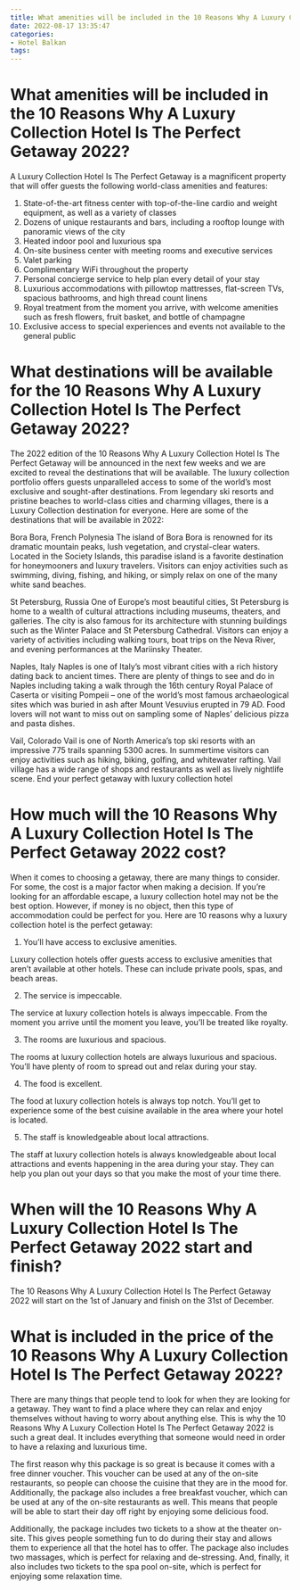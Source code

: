```yaml
---
title: What amenities will be included in the 10 Reasons Why A Luxury Collection Hotel Is The Perfect Getaway 2022 
date: 2022-08-17 13:35:47
categories:
- Hotel Balkan
tags:
---
```



#  What amenities will be included in the 10 Reasons Why A Luxury Collection Hotel Is The Perfect Getaway 2022? 

A Luxury Collection Hotel Is The Perfect Getaway is a magnificent property that will offer guests the following world-class amenities and features:

1. State-of-the-art fitness center with top-of-the-line cardio and weight equipment, as well as a variety of classes
2. Dozens of unique restaurants and bars, including a rooftop lounge with panoramic views of the city
3. Heated indoor pool and luxurious spa
4. On-site business center with meeting rooms and executive services
5. Valet parking
6. Complimentary WiFi throughout the property
7. Personal concierge service to help plan every detail of your stay
8. Luxurious accommodations with pillowtop mattresses, flat-screen TVs, spacious bathrooms, and high thread count linens
9. Royal treatment from the moment you arrive, with welcome amenities such as fresh flowers, fruit basket, and bottle of champagne
10. Exclusive access to special experiences and events not available to the general public

#  What destinations will be available for the 10 Reasons Why A Luxury Collection Hotel Is The Perfect Getaway 2022? 
The 2022 edition of the 10 Reasons Why A Luxury Collection Hotel Is The Perfect Getaway will be announced in the next few weeks and we are excited to reveal the destinations that will be available. 
The luxury collection portfolio offers guests unparalleled access to some of the world’s most exclusive and sought-after destinations. From legendary ski resorts and pristine beaches to world-class cities and charming villages, there is a Luxury Collection destination for everyone. 
Here are some of the destinations that will be available in 2022: 

Bora Bora, French Polynesia 
The island of Bora Bora is renowned for its dramatic mountain peaks, lush vegetation, and crystal-clear waters. Located in the Society Islands, this paradise island is a favorite destination for honeymooners and luxury travelers. Visitors can enjoy activities such as swimming, diving, fishing, and hiking, or simply relax on one of the many white sand beaches. 

St Petersburg, Russia 
One of Europe’s most beautiful cities, St Petersburg is home to a wealth of cultural attractions including museums, theaters, and galleries. The city is also famous for its architecture with stunning buildings such as the Winter Palace and St Petersburg Cathedral. Visitors can enjoy a variety of activities including walking tours, boat trips on the Neva River, and evening performances at the Mariinsky Theater. 

Naples, Italy 
Naples is one of Italy’s most vibrant cities with a rich history dating back to ancient times. There are plenty of things to see and do in Naples including taking a walk through the 16th century Royal Palace of Caserta or visiting Pompeii – one of the world’s most famous archaeological sites which was buried in ash after Mount Vesuvius erupted in 79 AD. Food lovers will not want to miss out on sampling some of Naples’ delicious pizza and pasta dishes. 

Vail, Colorado 
Vail is one of North America’s top ski resorts with an impressive 775 trails spanning 5300 acres. In summertime visitors can enjoy activities such as hiking, biking, golfing, and whitewater rafting. Vail village has a wide range of shops and restaurants as well as lively nightlife scene. 
End your perfect getaway with luxury collection hotel

#  How much will the 10 Reasons Why A Luxury Collection Hotel Is The Perfect Getaway 2022 cost? 

When it comes to choosing a getaway, there are many things to consider. For some, the cost is a major factor when making a decision. If you’re looking for an affordable escape, a luxury collection hotel may not be the best option. However, if money is no object, then this type of accommodation could be perfect for you. Here are 10 reasons why a luxury collection hotel is the perfect getaway:

1. You’ll have access to exclusive amenities.

Luxury collection hotels offer guests access to exclusive amenities that aren’t available at other hotels. These can include private pools, spas, and beach areas.

2. The service is impeccable.

The service at luxury collection hotels is always impeccable. From the moment you arrive until the moment you leave, you’ll be treated like royalty.

3. The rooms are luxurious and spacious.

The rooms at luxury collection hotels are always luxurious and spacious. You’ll have plenty of room to spread out and relax during your stay.

4. The food is excellent.

The food at luxury collection hotels is always top notch. You’ll get to experience some of the best cuisine available in the area where your hotel is located.

5. The staff is knowledgeable about local attractions.

The staff at luxury collection hotels is always knowledgeable about local attractions and events happening in the area during your stay. They can help you plan out your days so that you make the most of your time there.

#  When will the 10 Reasons Why A Luxury Collection Hotel Is The Perfect Getaway 2022 start and finish? 

The 10 Reasons Why A Luxury Collection Hotel Is The Perfect Getaway 2022 will start on the 1st of January and finish on the 31st of December.

#  What is included in the price of the 10 Reasons Why A Luxury Collection Hotel Is The Perfect Getaway 2022?

There are many things that people tend to look for when they are looking for a getaway. They want to find a place where they can relax and enjoy themselves without having to worry about anything else. This is why the 10 Reasons Why A Luxury Collection Hotel Is The Perfect Getaway 2022 is such a great deal. It includes everything that someone would need in order to have a relaxing and luxurious time.

The first reason why this package is so great is because it comes with a free dinner voucher. This voucher can be used at any of the on-site restaurants, so people can choose the cuisine that they are in the mood for. Additionally, the package also includes a free breakfast voucher, which can be used at any of the on-site restaurants as well. This means that people will be able to start their day off right by enjoying some delicious food.

Additionally, the package includes two tickets to a show at the theater on-site. This gives people something fun to do during their stay and allows them to experience all that the hotel has to offer. The package also includes two massages, which is perfect for relaxing and de-stressing. And, finally, it also includes two tickets to the spa pool on-site, which is perfect for enjoying some relaxation time.
